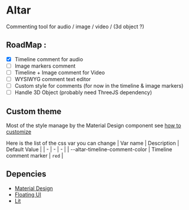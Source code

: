 # Altar

Commenting tool for audio / image / video / (3d object ?)

## RoadMap :
- [x] Timeline comment for audio
- [ ] Image markers comment
- [ ] Timeline + Image comment for Video
- [ ] WYSIWYG comment text editor
- [ ] Custom style for comments (for now in the timeline & image markers)
- [ ] Handle 3D Object (probably need ThreeJS dependency)

## Custom theme

Most of the style manage by the Material Design component see [how to customize](https://github.com/material-components/material-web/blob/main/docs/theming.md)

Here is the list of the css var you can change
| Var name | Description | Default Value |
| - | - | - |
| --altar-timeline-comment-color | Timeline comment marker | `red` |

## Depencies
- [Material Design](https://github.com/material-components/material-web#readme)
- [Floating UI](https://floating-ui.com/)
- [Lit](https://lit.dev/)

